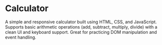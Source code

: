 # Calculator
A simple and responsive calculator built using HTML, CSS, and JavaScript. Supports basic arithmetic operations (add, subtract, multiply, divide) with a clean UI and keyboard support. Great for practicing DOM manipulation and event handling.
